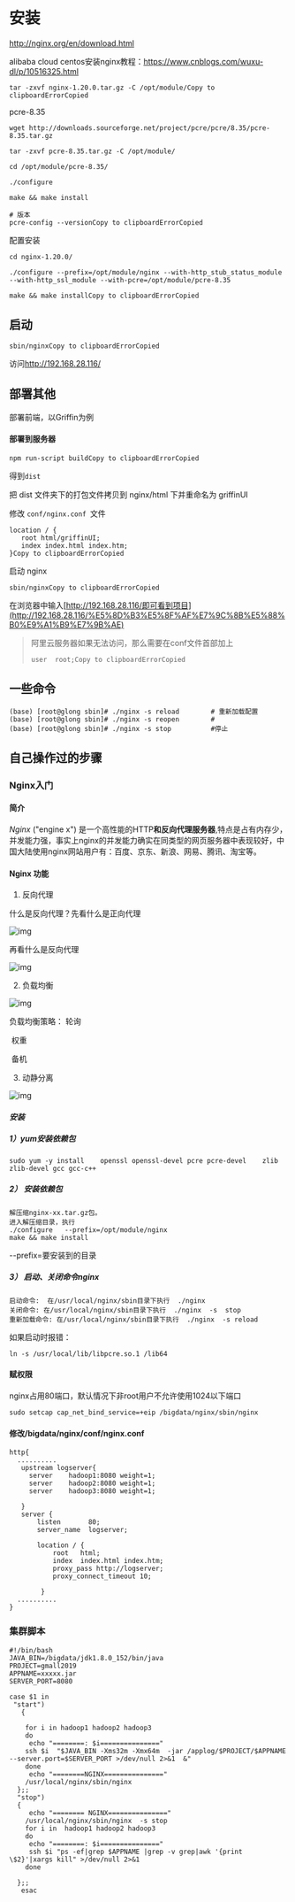 # 安装

<http://nginx.org/en/download.html>

alibaba cloud centos安装nginx教程：<https://www.cnblogs.com/wuxu-dl/p/10516325.html>

```
tar -zxvf nginx-1.20.0.tar.gz -C /opt/module/Copy to clipboardErrorCopied
```

pcre-8.35

```
wget http://downloads.sourceforge.net/project/pcre/pcre/8.35/pcre-8.35.tar.gz

tar -zxvf pcre-8.35.tar.gz -C /opt/module/

cd /opt/module/pcre-8.35/

./configure

make && make install

# 版本
pcre-config --versionCopy to clipboardErrorCopied
```

配置安装

```
cd nginx-1.20.0/

./configure --prefix=/opt/module/nginx --with-http_stub_status_module --with-http_ssl_module --with-pcre=/opt/module/pcre-8.35

make && make installCopy to clipboardErrorCopied
```

## 启动

```
sbin/nginxCopy to clipboardErrorCopied
```

访问<http://192.168.28.116/>

## 部署其他

部署前端，以Griffin为例

#### 部署到服务器

```
npm run-script buildCopy to clipboardErrorCopied
```

得到`dist`

把 dist 文件夹下的打包文件拷贝到 nginx/html 下并重命名为 griffinUI

修改 `conf/nginx.conf `文件

```
location / {
   root html/griffinUI;
   index index.html index.htm;
}Copy to clipboardErrorCopied
```

启动 nginx

```
sbin/nginxCopy to clipboardErrorCopied
```

在浏览器中输入[http://192.168.28.116/即可看到项目](http://192.168.28.116/%E5%8D%B3%E5%8F%AF%E7%9C%8B%E5%88%B0%E9%A1%B9%E7%9B%AE)

> 阿里云服务器如果无法访问，那么需要在conf文件首部加上
>
> ```
> user  root;Copy to clipboardErrorCopied
> ```

## 一些命令

```
(base) [root@glong sbin]# ./nginx -s reload        # 重新加载配置
(base) [root@glong sbin]# ./nginx -s reopen        #  
(base) [root@glong sbin]# ./nginx -s stop          #停止
```


## 自己操作过的步骤

### Nginx入门

#### **简介** 

*Nginx* ("engine x") 是一个高性能的HTTP**和反向代理服务器**,特点是占有内存少，并发能力强，事实上nginx的并发能力确实在同类型的网页服务器中表现较好，中国大陆使用nginx网站用户有：百度、京东、新浪、网易、腾讯、淘宝等。

#### **Nginx** **功能** 

1) 反向代理

什么是反向代理？先看什么是正向代理

 ![img](file:///C:\Users\ADMINI~1\AppData\Local\Temp\ksohtml17560\wps1.jpg)

再看什么是反向代理

 ![img](file:///C:\Users\ADMINI~1\AppData\Local\Temp\ksohtml17560\wps2.jpg)



2) 负载均衡

![img](assets/wps3.jpg) 

负载均衡策略： 轮询

​               权重

​               备机

3) 动静分离

![img](file:///C:\Users\ADMINI~1\AppData\Local\Temp\ksohtml17560\wps4.jpg) 

 

#### *安装*

#####  1）yum安装依赖包	

 ```shell
sudo yum -y install    openssl openssl-devel pcre pcre-devel    zlib zlib-devel gcc gcc-c++
 ```

##### 2） 安装依赖包

```shell
解压缩nginx-xx.tar.gz包。
进入解压缩目录，执行
./configure   --prefix=/opt/module/nginx    
make && make install
```

--prefix=要安装到的目录

##### 3） 启动、关闭命令nginx

 ```shell
启动命令:  在/usr/local/nginx/sbin目录下执行  ./nginx
关闭命令: 在/usr/local/nginx/sbin目录下执行  ./nginx  -s  stop 
重新加载命令: 在/usr/local/nginx/sbin目录下执行  ./nginx  -s reload
 ```

如果启动时报错：

```shell
ln -s /usr/local/lib/libpcre.so.1 /lib64
```



#### 赋权限

nginx占用80端口，默认情况下非root用户不允许使用1024以下端口

 ```shell
sudo setcap cap_net_bind_service=+eip /bigdata/nginx/sbin/nginx
 ```

#### 修改/bigdata/nginx/conf/nginx.conf

 ```shell
http{
   ..........
    upstream logserver{
      server    hadoop1:8080 weight=1;  
      server    hadoop2:8080 weight=1;
      server    hadoop3:8080 weight=1;
 
    }
    server {
        listen       80;
        server_name  logserver;
        
        location / {
            root   html;
            index  index.html index.htm;
            proxy_pass http://logserver;
            proxy_connect_timeout 10;
 
         }
   ..........
}
 ```

### 集群脚本

```shell
#!/bin/bash
JAVA_BIN=/bigdata/jdk1.8.0_152/bin/java
PROJECT=gmall2019
APPNAME=xxxxx.jar
SERVER_PORT=8080
 
case $1 in
 "start")
   {
 
    for i in hadoop1 hadoop2 hadoop3
    do
     echo "========: $i==============="
    ssh $i  "$JAVA_BIN -Xms32m -Xmx64m  -jar /applog/$PROJECT/$APPNAME --server.port=$SERVER_PORT >/dev/null 2>&1  &"
    done
     echo "========NGINX==============="
    /usr/local/nginx/sbin/nginx
  };;
  "stop")
  { 
     echo "======== NGINX==============="
    /usr/local/nginx/sbin/nginx  -s stop
    for i in  hadoop1 hadoop2 hadoop3
    do
     echo "========: $i==============="
     ssh $i "ps -ef|grep $APPNAME |grep -v grep|awk '{print \$2}'|xargs kill" >/dev/null 2>&1
    done
 
  };;
   esac
 
 

```

